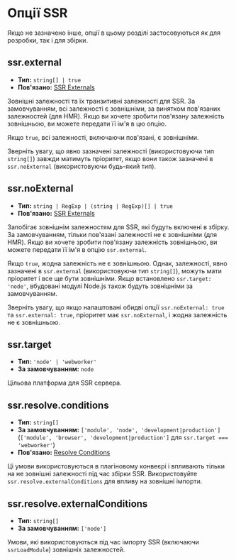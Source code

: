 # Опції SSR

Якщо не зазначено інше, опції в цьому розділі застосовуються як для розробки, так і для збірки.

## ssr.external

- **Тип:** `string[] | true`
- **Пов'язано:** [SSR Externals](/guide/ssr#ssr-externals)

Зовнішні залежності та їх транзитивні залежності для SSR. За замовчуванням, всі залежності є зовнішніми, за винятком пов'язаних залежностей (для HMR). Якщо ви хочете зробити пов'язану залежність зовнішньою, ви можете передати її ім'я в цю опцію.

Якщо `true`, всі залежності, включаючи пов'язані, є зовнішніми.

Зверніть увагу, що явно зазначені залежності (використовуючи тип `string[]`) завжди матимуть пріоритет, якщо вони також зазначені в `ssr.noExternal` (використовуючи будь-який тип).

## ssr.noExternal

- **Тип:** `string | RegExp | (string | RegExp)[] | true`
- **Пов'язано:** [SSR Externals](/guide/ssr#ssr-externals)

Запобігає зовнішнім залежностям для SSR, які будуть включені в збірку. За замовчуванням, тільки пов'язані залежності не є зовнішніми (для HMR). Якщо ви хочете зробити пов'язану залежність зовнішньою, ви можете передати її ім'я в опцію `ssr.external`.

Якщо `true`, жодна залежність не є зовнішньою. Однак, залежності, явно зазначені в `ssr.external` (використовуючи тип `string[]`), можуть мати пріоритет і все ще бути зовнішніми. Якщо встановлено `ssr.target: 'node'`, вбудовані модулі Node.js також будуть зовнішніми за замовчуванням.

Зверніть увагу, що якщо налаштовані обидві опції `ssr.noExternal: true` та `ssr.external: true`, пріоритет має `ssr.noExternal`, і жодна залежність не є зовнішньою.

## ssr.target

- **Тип:** `'node' | 'webworker'`
- **За замовчуванням:** `node`

Цільова платформа для SSR сервера.

## ssr.resolve.conditions

- **Тип:** `string[]`
- **За замовчуванням:** `['module', 'node', 'development|production']` (`['module', 'browser', 'development|production']` для `ssr.target === 'webworker'`)
- **Пов'язано:** [Resolve Conditions](./shared-options.md#resolve-conditions)

Ці умови використовуються в плагіновому конвеєрі і впливають тільки на не зовнішні залежності під час збірки SSR. Використовуйте `ssr.resolve.externalConditions` для впливу на зовнішні імпорти.

## ssr.resolve.externalConditions

- **Тип:** `string[]`
- **За замовчуванням:** `['node']`

Умови, які використовуються під час імпорту SSR (включаючи `ssrLoadModule`) зовнішніх залежностей.
